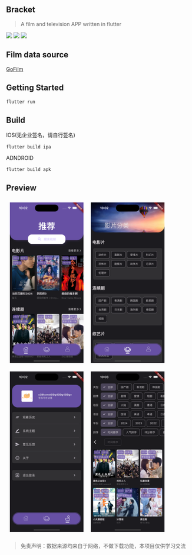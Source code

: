 ## Bracket

> A film and television APP written in flutter

<img src="https://img.shields.io/badge/dart-v3.2.6%20(stable)-blue">
<img src="https://img.shields.io/badge/flutter-v3.16.9-red">
<img src="https://img.shields.io/badge/fvm-v2.4.1-yellow">

## Film data source
[GoFilm](https://github.com/ProudMuBai/GoFilm)

## Getting Started

```
flutter run
```

## Build

IOS(无企业签名，请自行签名)
```
flutter build ipa
```

ADNDROID
```
flutter build apk
```

## Preview

<img width="200" style="margin: 10px" src="./preview/Simulator Screenshot - iPhone 15 Pro - 2024-08-05 at 22.02.45.png"><img width="200" style="margin: 10px" src="./preview/Simulator Screenshot - iPhone 15 Pro - 2024-08-05 at 22.02.48.png"><img width="200" style="margin: 10px" src="./preview/Simulator Screenshot - iPhone 15 Pro - 2024-08-05 at 22.02.52.png"><img width="200" style="margin: 10px" src="./preview/Simulator Screenshot - iPhone 15 Pro - 2024-08-05 at 22.03.19.png">


> 免责声明：数据来源均来自于网络，不做下载功能，本项目仅供学习交流